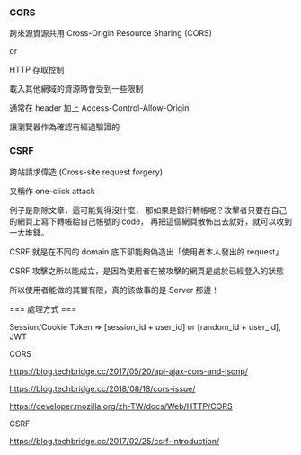 ### CORS ###

跨來源資源共用 Cross-Origin Resource Sharing (CORS)

or

HTTP 存取控制

載入其他網域的資源時會受到一些限制

通常在 header 加上 Access-Control-Allow-Origin

讓瀏覽器作為確認有經過驗證的

### CSRF ###

跨站請求偉造 (Cross-site request forgery)

又稱作 one-click attack

例子是刪除文章，這可能覺得沒什麼，
那如果是銀行轉帳呢？攻擊者只要在自己的網頁上寫下轉帳給自己帳號的 code，
再把這個網頁散佈出去就好，就可以收到一大堆錢。

CSRF 就是在不同的 domain 底下卻能夠偽造出「使用者本人發出的 request」

CSRF 攻擊之所以能成立，是因為使用者在被攻擊的網頁是處於已經登入的狀態

所以使用者能做的其實有限，真的該做事的是 Server 那邊！

=== 處理方式 ===

Session/Cookie Token => [session_id + user_id] or [random_id + user_id], JWT


CORS

https://blog.techbridge.cc/2017/05/20/api-ajax-cors-and-jsonp/

https://blog.techbridge.cc/2018/08/18/cors-issue/

https://developer.mozilla.org/zh-TW/docs/Web/HTTP/CORS

CSRF

https://blog.techbridge.cc/2017/02/25/csrf-introduction/